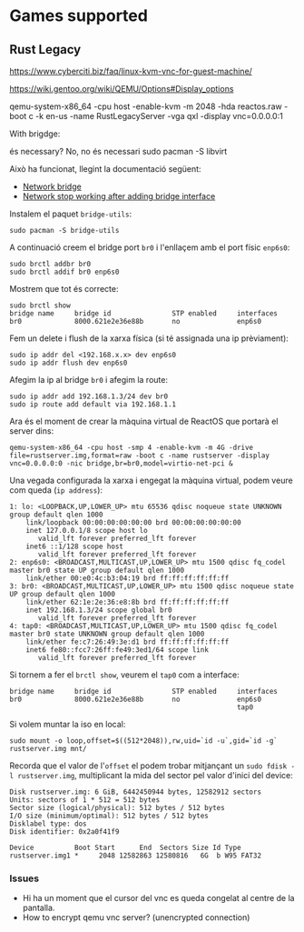 # Games supported

## Rust Legacy

https://www.cyberciti.biz/faq/linux-kvm-vnc-for-guest-machine/

https://wiki.gentoo.org/wiki/QEMU/Options#Display_options

qemu-system-x86_64 -cpu host -enable-kvm -m 2048 -hda reactos.raw -boot c -k en-us -name RustLegacyServer -vga qxl -display vnc=0.0.0.0:1


With brigdge:

és necessary? No, no és necessari
sudo pacman -S libvirt

Això ha funcionat, llegint la documentació següent:

* [Network bridge](https://wiki.archlinux.org/title/Network_bridge#No_networking_on_hosted_servers_after_bridge_configuration)
* [Network stop working after adding bridge interface](https://serverfault.com/questions/868189/network-stop-working-after-adding-bridge-interface)

Instalem el paquet `bridge-utils`:

``` shell
sudo pacman -S bridge-utils
```

A continuació creem el bridge port `br0` i l'enllaçem amb el port físic `enp6s0`:

``` shell
sudo brctl addbr br0
sudo brctl addif br0 enp6s0
```

Mostrem que tot és correcte:

``` shell
sudo brctl show
bridge name     bridge id               STP enabled     interfaces
br0             8000.621e2e36e88b       no              enp6s0
```

Fem un delete i flush de la xarxa física (si té assignada una ip prèviament):

``` shell
sudo ip addr del <192.168.x.x> dev enp6s0
sudo ip addr flush dev enp6s0
```

Afegim la ip al bridge `br0` i afegim la route:

``` shell
sudo ip addr add 192.168.1.3/24 dev br0
sudo ip route add default via 192.168.1.1
```

Ara és el moment de crear la màquina virtual de ReactOS que portarà el server dins:

``` shell
qemu-system-x86_64 -cpu host -smp 4 -enable-kvm -m 4G -drive file=rustserver.img,format=raw -boot c -name rustserver -display vnc=0.0.0.0:0 -nic bridge,br=br0,model=virtio-net-pci &
```

Una vegada configurada la xarxa i engegat la màquina virtual, podem veure com queda (`ip address`):

``` shell
1: lo: <LOOPBACK,UP,LOWER_UP> mtu 65536 qdisc noqueue state UNKNOWN group default qlen 1000
    link/loopback 00:00:00:00:00:00 brd 00:00:00:00:00:00
    inet 127.0.0.1/8 scope host lo
       valid_lft forever preferred_lft forever
    inet6 ::1/128 scope host
       valid_lft forever preferred_lft forever
2: enp6s0: <BROADCAST,MULTICAST,UP,LOWER_UP> mtu 1500 qdisc fq_codel master br0 state UP group default qlen 1000
    link/ether 00:e0:4c:b3:04:19 brd ff:ff:ff:ff:ff:ff
3: br0: <BROADCAST,MULTICAST,UP,LOWER_UP> mtu 1500 qdisc noqueue state UP group default qlen 1000
    link/ether 62:1e:2e:36:e8:8b brd ff:ff:ff:ff:ff:ff
    inet 192.168.1.3/24 scope global br0
       valid_lft forever preferred_lft forever
4: tap0: <BROADCAST,MULTICAST,UP,LOWER_UP> mtu 1500 qdisc fq_codel master br0 state UNKNOWN group default qlen 1000
    link/ether fe:c7:26:49:3e:d1 brd ff:ff:ff:ff:ff:ff
    inet6 fe80::fcc7:26ff:fe49:3ed1/64 scope link
       valid_lft forever preferred_lft forever
```

Si tornem a fer el `brctl show`, veurem el `tap0` com a interface:

``` shell
bridge name     bridge id               STP enabled     interfaces
br0             8000.621e2e36e88b       no              enp6s0
                                                        tap0
```

Si volem muntar la iso en local:

``` shell
sudo mount -o loop,offset=$((512*2048)),rw,uid=`id -u`,gid=`id -g` rustserver.img mnt/
```

Recorda que el valor de l'`offset` el podem trobar mitjançant un `sudo fdisk -l rustserver.img`, multiplicant la mida del sector pel valor d'inici del device:

``` shell
Disk rustserver.img: 6 GiB, 6442450944 bytes, 12582912 sectors
Units: sectors of 1 * 512 = 512 bytes
Sector size (logical/physical): 512 bytes / 512 bytes
I/O size (minimum/optimal): 512 bytes / 512 bytes
Disklabel type: dos
Disk identifier: 0x2a0f41f9

Device          Boot Start      End  Sectors Size Id Type
rustserver.img1 *     2048 12582863 12580816   6G  b W95 FAT32
```


### Issues

* Hi ha un moment que el cursor del vnc es queda congelat al centre de la pantalla.
* How to encrypt qemu vnc server? (unencrypted connection)